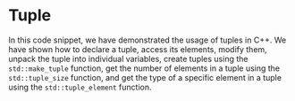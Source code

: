 # Tuple

In this code snippet, we have demonstrated the usage of tuples in C++. We have shown how to declare a tuple, access its elements, modify them, unpack the tuple into individual variables, create tuples using the `std::make_tuple` function, get the number of elements in a tuple using the `std::tuple_size` function, and get the type of a specific element in a tuple using the `std::tuple_element` function.
